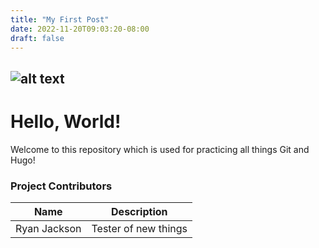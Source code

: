 ```yaml
---
title: "My First Post"
date: 2022-11-20T09:03:20-08:00
draft: false
---
```

![alt text](https://cdn.foliovision.com/images/2017/03/i-love-markdown.png)
---
# Hello, World!

Welcome to this repository which is used for practicing all things Git and Hugo!

### Project Contributors

| Name         | Description |
| -----------  | ----------- |
| Ryan Jackson | Tester of new things |
